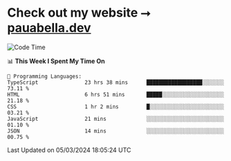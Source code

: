 # Check out my website ⭢ [pauabella.dev](https://pauabella.dev)

<!--START_SECTION:waka-->
![Code Time](http://img.shields.io/badge/Code%20Time-3%2C075%20hrs%2039%20mins-blue)

📊 **This Week I Spent My Time On** 

```text
💬 Programming Languages: 
TypeScript               23 hrs 38 mins      ██████████████████░░░░░░░   73.11 % 
HTML                     6 hrs 51 mins       █████░░░░░░░░░░░░░░░░░░░░   21.18 % 
CSS                      1 hr 2 mins         █░░░░░░░░░░░░░░░░░░░░░░░░   03.21 % 
JavaScript               21 mins             ░░░░░░░░░░░░░░░░░░░░░░░░░   01.10 % 
JSON                     14 mins             ░░░░░░░░░░░░░░░░░░░░░░░░░   00.75 % 
```


 Last Updated on 05/03/2024 18:05:24 UTC
<!--END_SECTION:waka-->
